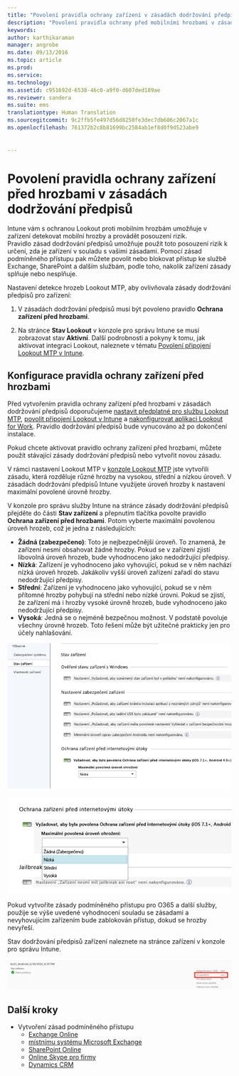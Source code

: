 ```yaml
---
title: "Povolení pravidla ochrany zařízení v zásadách dodržování předpisů | Microsoft Intune"
description: "Povolení pravidla ochrany před mobilními hrozbami v zásadách dodržování předpisů zařízení."
keywords: 
author: karthikaraman
manager: angrobe
ms.date: 09/13/2016
ms.topic: article
ms.prod: 
ms.service: 
ms.technology: 
ms.assetid: c951692d-6538-46c0-a9f0-d607ded189ae
ms.reviewer: sandera
ms.suite: ems
translationtype: Human Translation
ms.sourcegitcommit: 9c2ffb5fe497d56d8250fe3dec7db606c2067a1c
ms.openlocfilehash: 761372b2c8b81699bc2584ab1ef8d0f9d523abe9


---
```


# Povolení pravidla ochrany zařízení před hrozbami v zásadách dodržování předpisů
Intune vám s ochranou Lookout proti mobilním hrozbám umožňuje v zařízení detekovat mobilní hrozby a provádět posouzení rizik.  
Pravidlo zásad dodržování předpisů umožňuje použít toto posouzení rizik k určení, zda je zařízení v souladu s vašimi zásadami. Pomocí zásad podmíněného přístupu pak můžete povolit nebo blokovat přístup ke službě Exchange, SharePoint a dalším službám, podle toho, nakolik zařízení zásady splňuje nebo nesplňuje.

Nastavení detekce hrozeb Lookout MTP, aby ovlivňovala zásady dodržování předpisů pro zařízení:

1.  V zásadách dodržování předpisů musí být povoleno pravidlo **Ochrana zařízení před hrozbami**.

2.  Na stránce **Stav Lookout** v konzole pro správu Intune se musí zobrazovat stav **Aktivní**. Další podrobnosti a pokyny k tomu, jak aktivovat integraci Lookout, naleznete v tématu [Povolení připojení Lookout MTP v Intune](enable-lookout-mtp-connection-in-intune.md).


## Konfigurace pravidla ochrany zařízení před hrozbami

Před vytvořením pravidla ochrany zařízení před hrozbami v zásadách dodržování předpisů doporučujeme [nastavit předplatné pro službu Lookout MTP](set-up-your-subscription-with-lookout-mtp.md), [povolit připojení Lookout v Intune](enable-lookout-mtp-connection-in-intune.md) a [nakonfigurovat aplikaci Lookout for Work](configure-and-deploy-lookout-for-work-apps.md). Pravidlo dodržování předpisů bude vynucováno až po dokončení instalace.

Pokud chcete aktivovat pravidlo ochrany zařízení před hrozbami, můžete použít stávající zásady dodržování předpisů nebo vytvořit novou zásadu.

V rámci nastavení Lookout MTP v [konzole Lookout MTP](https://aad.lookout.com) jste vytvořili zásadu, která rozděluje různé hrozby na vysokou, střední a nízkou úroveň. V zásadách dodržování předpisů Intune využijete úroveň hrozby k nastavení maximální povolené úrovně hrozby.

V konzole pro správu služby Intune na stránce zásady dodržování předpisů přejděte do části **Stav zařízení** a přepnutím tlačítka povolte pravidlo **Ochrana zařízení před hrozbami**. Potom vyberte maximální povolenou úroveň hrozeb, což je jedna z následujících:
* **Žádná (zabezpečeno)**: Toto je nejbezpečnější úroveň.  To znamená, že zařízení nesmí obsahovat žádné hrozby.  Pokud se v zařízení zjistí libovolná úroveň hrozeb, bude vyhodnoceno jako nedodržující předpisy.  
* **Nízká**: Zařízení je vyhodnoceno jako vyhovující, pokud se v něm nachází nízká úroveň hrozeb. Jakákoliv vyšší úroveň zařízení zařadí do stavu nedodržující předpisy.
* **Střední**: Zařízení je vyhodnoceno jako vyhovující, pokud se v něm přítomné hrozby pohybují na střední nebo nízké úrovni. Pokud se zjistí, že zařízení má i hrozby vysoké úrovně hrozeb, bude vyhodnoceno jako nedodržující předpisy.
* **Vysoká**: Jedná se o nejméně bezpečnou možnost. V podstatě povoluje všechny úrovně hrozeb. Toto řešení může být užitečné prakticky jen pro účely nahlašování.

![snímek obrazovky zobrazující nastavení pravidla ochrany zařízení před hrozbami ](../media/mtp/mtp-compliance-policy-rule.png)

![snímek obrazovky zobrazující možnost úrovně hrozeb pro nastavení pravidla ochrany zařízení před hrozbami](../media/mtp/mtp-compliance-policy-setting.png)

Pokud vytvoříte zásady podmíněného přístupu pro O365 a další služby, použije se výše uvedené vyhodnocení souladu se zásadami a nevyhovujícím zařízením bude zablokován přístup, dokud se hrozby nevyřeší.

Stav dodržování předpisů zařízení naleznete na stránce zařízení v konzole pro správu Intune.

![snímek stránky zařízení v konzole pro správu Intune zobrazující stav dodržování předpisů zařízení](../media/mtp/mtp-device-status-intune-console.png)

## Další kroky
* Vytvoření zásad podmíněného přístupu
  * [Exchange Online](restrict-access-to-exchange-online-with-microsoft-intune.md)
  * [místnímu systému Microsoft Exchange](restrict-access-to-exchange-onpremises-with-microsoft-intune.md)
  * [SharePoint Online](restrict-access-to-sharepoint-online-with-microsoft-intune.md)
  * [Online Skype pro firmy](restrict-access-to-skype-for-business-online-with-microsoft-intune,md)
  * [Dynamics CRM](restrict-access-to-dynamics-crm-online-with-microsoft-intune.md)



<!--HONumber=Sep16_HO2-->


